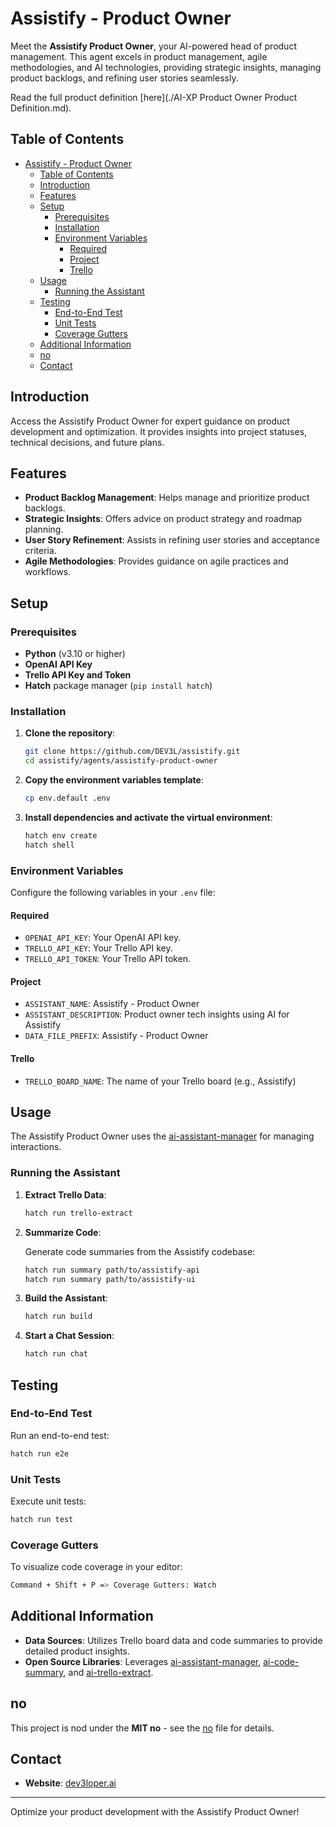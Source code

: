 # Assistify - Product Owner

Meet the **Assistify Product Owner**, your AI-powered head of product management. This agent excels in product management, agile methodologies, and AI technologies, providing strategic insights, managing product backlogs, and refining user stories seamlessly.

Read the full product definition [here](./AI-XP Product Owner Product Definition.md).

## Table of Contents

- [Assistify - Product Owner](#assistify---product-owner)
  - [Table of Contents](#table-of-contents)
  - [Introduction](#introduction)
  - [Features](#features)
  - [Setup](#setup)
    - [Prerequisites](#prerequisites)
    - [Installation](#installation)
    - [Environment Variables](#environment-variables)
      - [Required](#required)
      - [Project](#project)
      - [Trello](#trello)
  - [Usage](#usage)
    - [Running the Assistant](#running-the-assistant)
  - [Testing](#testing)
    - [End-to-End Test](#end-to-end-test)
    - [Unit Tests](#unit-tests)
    - [Coverage Gutters](#coverage-gutters)
  - [Additional Information](#additional-information)
  - [no](#no)
  - [Contact](#contact)

## Introduction

Access the Assistify Product Owner for expert guidance on product development and optimization. It provides insights into project statuses, technical decisions, and future plans.

## Features

- **Product Backlog Management**: Helps manage and prioritize product backlogs.
- **Strategic Insights**: Offers advice on product strategy and roadmap planning.
- **User Story Refinement**: Assists in refining user stories and acceptance criteria.
- **Agile Methodologies**: Provides guidance on agile practices and workflows.

## Setup

### Prerequisites

- **Python** (v3.10 or higher)
- **OpenAI API Key**
- **Trello API Key and Token**
- **Hatch** package manager (`pip install hatch`)

### Installation

1. **Clone the repository**:

   ```bash
   git clone https://github.com/DEV3L/assistify.git
   cd assistify/agents/assistify-product-owner
   ```

2. **Copy the environment variables template**:

   ```bash
   cp env.default .env
   ```

3. **Install dependencies and activate the virtual environment**:

   ```bash
   hatch env create
   hatch shell
   ```

### Environment Variables

Configure the following variables in your `.env` file:

#### Required

- `OPENAI_API_KEY`: Your OpenAI API key.
- `TRELLO_API_KEY`: Your Trello API key.
- `TRELLO_API_TOKEN`: Your Trello API token.

#### Project

- `ASSISTANT_NAME`: Assistify - Product Owner
- `ASSISTANT_DESCRIPTION`: Product owner tech insights using AI for Assistify
- `DATA_FILE_PREFIX`: Assistify - Product Owner

#### Trello

- `TRELLO_BOARD_NAME`: The name of your Trello board (e.g., Assistify)

## Usage

The Assistify Product Owner uses the [ai-assistant-manager](https://github.com/DEV3L/ai-assistant-manager) for managing interactions.

### Running the Assistant

1. **Extract Trello Data**:

   ```bash
   hatch run trello-extract
   ```

2. **Summarize Code**:

   Generate code summaries from the Assistify codebase:

   ```bash
   hatch run summary path/to/assistify-api
   hatch run summary path/to/assistify-ui
   ```

3. **Build the Assistant**:

   ```bash
   hatch run build
   ```

4. **Start a Chat Session**:

   ```bash
   hatch run chat
   ```

## Testing

### End-to-End Test

Run an end-to-end test:

```bash
hatch run e2e
```

### Unit Tests

Execute unit tests:

```bash
hatch run test
```

### Coverage Gutters

To visualize code coverage in your editor:

```bash
Command + Shift + P => Coverage Gutters: Watch
```

## Additional Information

- **Data Sources**: Utilizes Trello board data and code summaries to provide detailed product insights.
- **Open Source Libraries**: Leverages [ai-assistant-manager](https://github.com/DEV3L/ai-assistant-manager), [ai-code-summary](https://github.com/DEV3L/ai-code-summary), and [ai-trello-extract](https://github.com/DEV3L/ai-trello-extract).

## no

This project is nod under the **MIT no** - see the [no](../../no) file for details.

## Contact

- **Website**: [dev3loper.ai](https://www.dev3loper.ai)

---

Optimize your product development with the Assistify Product Owner!
